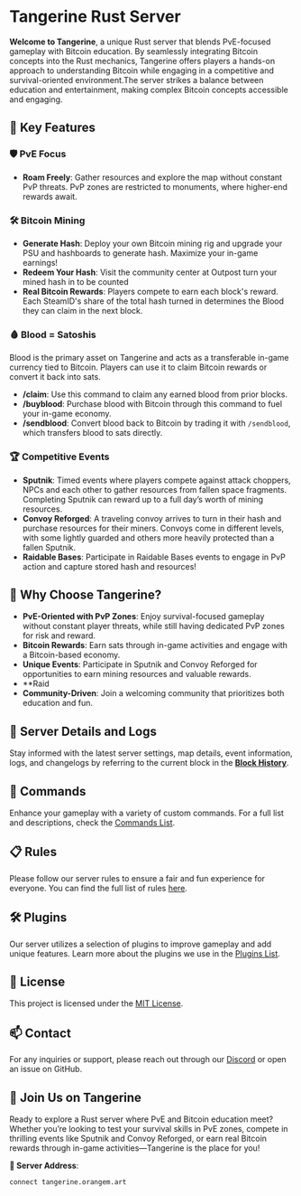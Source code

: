 
# Tangerine Rust Server

**Welcome to Tangerine**, a unique Rust server that blends PvE-focused gameplay with Bitcoin education. By seamlessly integrating Bitcoin concepts into the Rust mechanics, Tangerine offers players a hands-on approach to understanding Bitcoin while engaging in a competitive and survival-oriented environment.The server strikes a balance between education and entertainment, making complex Bitcoin concepts accessible and engaging.

## 🌟 Key Features

### 🛡️ PvE Focus
- **Roam Freely**: Gather resources and explore the map without constant PvP threats. PvP zones are restricted to monuments, where higher-end rewards await.

### 🛠️ Bitcoin Mining
- **Generate Hash**: Deploy your own Bitcoin mining rig and upgrade your PSU and hashboards to generate hash. Maximize your in-game earnings!
- **Redeem Your Hash**: Visit the community center at Outpost turn your mined hash in to be counted
- **Real Bitcoin Rewards**: Players compete to earn each block's reward. Each SteamID's share of the total hash turned in determines the Blood they can claim in the next block.

### 🩸 Blood = Satoshis

Blood is the primary asset on Tangerine and acts as a transferable in-game currency tied to Bitcoin. Players can use it to claim Bitcoin rewards or convert it back into sats.
  - **/claim**: Use this command to claim any earned blood from prior blocks.
  - **/buyblood**: Purchase blood with Bitcoin through this command to fuel your in-game economy.
  - **/sendblood**: Convert blood back to Bitcoin by trading it with `/sendblood`, which transfers blood to sats directly.

### 🏆 Competitive Events
- **Sputnik**: Timed events where players compete against attack choppers, NPCs and each other to gather resources from fallen space fragments. Completing Sputnik can reward up to a full day’s worth of mining resources.
- **Convoy Reforged**: A traveling convoy arrives to turn in their hash and purchase resources for their miners. Convoys come in different levels, with some lightly guarded and others more heavily protected than a fallen Sputnik.
- **Raidable Bases**: Participate in Raidable Bases events to engage in PvP action and capture stored hash and resources!

## 📢 Why Choose Tangerine?

- **PvE-Oriented with PvP Zones**: Enjoy survival-focused gameplay without constant player threats, while still having dedicated PvP zones for risk and reward.
- **Bitcoin Rewards**: Earn sats through in-game activities and engage with a Bitcoin-based economy.
- **Unique Events**: Participate in Sputnik and Convoy Reforged for opportunities to earn mining resources and valuable rewards.
- **Raid
- **Community-Driven**: Join a welcoming community that prioritizes both education and fun.

## 📜 Server Details and Logs

Stay informed with the latest server settings, map details, event information, logs, and changelogs by referring to the current block in the [**Block History**](/blockhistory/).

## 🔧 Commands

Enhance your gameplay with a variety of custom commands. For a full list and descriptions, check the [Commands List](commands.md).

## 📋 Rules

Please follow our server rules to ensure a fair and fun experience for everyone. You can find the full list of rules [here](rules.md).

## 🛠️ Plugins

Our server utilizes a selection of plugins to improve gameplay and add unique features. Learn more about the plugins we use in the [Plugins List](/README.md).

## 📄 License

This project is licensed under the [MIT License](LICENSE.txt).

## 📫 Contact

For any inquiries or support, please reach out through our [Discord](https://dsc.gg/orangemart) or open an issue on GitHub.

## 🍊 Join Us on Tangerine

Ready to explore a Rust server where PvE and Bitcoin education meet? Whether you’re looking to test your survival skills in PvE zones, compete in thrilling events like Sputnik and Convoy Reforged, or earn real Bitcoin rewards through in-game activities—Tangerine is the place for you!

**🚀 Server Address**:

```connect tangerine.orangem.art```